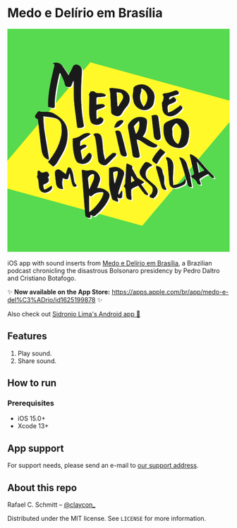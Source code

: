 # Medo e Delírio em Brasília

![Medo e Delírio em Brasília written over a bright yellow and green background calling back to the Brazilian flag.](MedoDelirioBrasilia/MedoDelirioBrasilia/Resources/readme_logo.png)

iOS app with sound inserts from [Medo e Delírio em Brasília](https://medoedelirioembrasilia.com.br), a Brazilian podcast chronicling the disastrous Bolsonaro presidency by Pedro Daltro and Cristiano Botafogo.

✨ **Now available on the App Store:** https://apps.apple.com/br/app/medo-e-del%C3%ADrio/id1625199878 ✨

Also check out [Sidronio Lima's Android app 🤖](https://play.google.com/store/apps/details?id=br.com.sidroniolima.medo_e_delirio_app)

## Features

1. Play sound.
1. Share sound.

## How to run

### Prerequisites

- iOS 15.0+
- Xcode 13+

## App support

For support needs, please send an e-mail to [our support address](mailto:medodeliriosuporte@gmail.com).

## About this repo

Rafael C. Schmitt – [@claycon_](https://twitter.com/claycon_)

Distributed under the MIT license. See ``LICENSE`` for more information.
